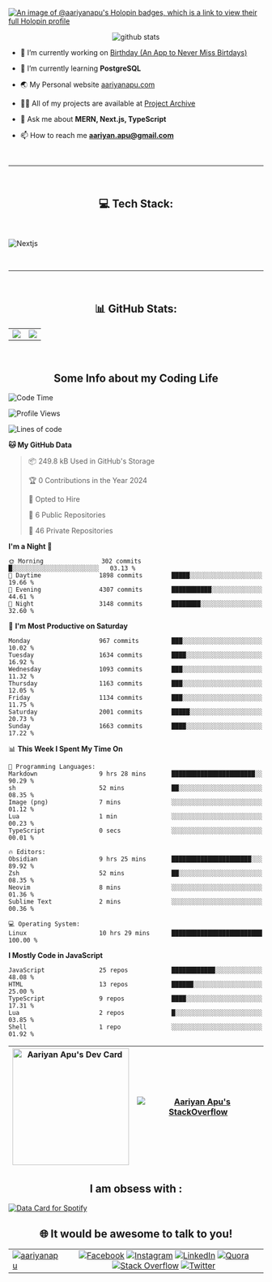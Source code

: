 [![An image of @aariyanapu's Holopin badges, which is a link to view their full Holopin profile](https://holopin.me/aariyanapu)](https://holopin.io/@aariyanapu)

<p align="center"> <img src="https://github-widgetbox.vercel.app/api/profile?username=aariyanapu&data=followers,repositories,stars,commits&theme=nautilus"  alt="github stats" /> </p>

- 🔭 I’m currently working on [Birthday (An App to Never Miss Birtdays)](https://allbirthday.vercel.app/)

- 🌱 I’m currently learning **PostgreSQL**

- 🌏 My Personal website [aariyanapu.com](https://aariyanapu.com/)

- 👨‍💻 All of my projects are available at [Project Archive](https://www.aariyanapu.com/archive)

- 💬 Ask me about **MERN, Next.js, TypeScript**

- 📫 How to reach me **aariyan.apu@gmail.com**

</br>

---

</br>
<h2 align="center"> 💻 Tech Stack: </h2>
</br>

<p align='center'>

<img src="https://skillicons.dev/icons?i=nextjs,vite,react,redux,tailwind,materialui,sass,bootstrap,ts,js,express,nodejs,mongodb,postgres,prisma,redis,html,css,jquery,md,linux,git,docker,github,babel,bash,neovim,vim,ps,postman"
 alt="Nextjs" />

</p>

</br>

---

</br>
<h2 align="center"> 📊 GitHub Stats: </h2>

|                                                                                                                                                            |                                                                                                                   |
| ---------------------------------------------------------------------------------------------------------------------------------------------------------- | :---------------------------------------------------------------------------------------------------------------: |
| ![](https://github-readme-stats.vercel.app/api?username=aariyanapu&theme=material-palenight&hide_border=false&include_all_commits=true&count_private=true) | ![](https://github-readme-streak-stats.herokuapp.com/?user=aariyanapu&theme=material-palenight&hide_border=false) |

<br/>
<h2 align="center"> Some Info about my Coding Life </h2>

<!--START_SECTION:waka-->
![Code Time](http://img.shields.io/badge/Code%20Time-1%2C951%20hrs%2023%20mins-blue)

![Profile Views](http://img.shields.io/badge/Profile%20Views-0-blue)

![Lines of code](https://img.shields.io/badge/From%20Hello%20World%20I%27ve%20Written-2.6%20million%20lines%20of%20code-blue)

**🐱 My GitHub Data** 

> 📦 249.8 kB Used in GitHub's Storage 
 > 
> 🏆 0 Contributions in the Year 2024
 > 
> 💼 Opted to Hire
 > 
> 📜 6 Public Repositories 
 > 
> 🔑 46 Private Repositories 
 > 
**I'm a Night 🦉** 

```text
🌞 Morning                302 commits         █░░░░░░░░░░░░░░░░░░░░░░░░   03.13 % 
🌆 Daytime                1898 commits        █████░░░░░░░░░░░░░░░░░░░░   19.66 % 
🌃 Evening                4307 commits        ███████████░░░░░░░░░░░░░░   44.61 % 
🌙 Night                  3148 commits        ████████░░░░░░░░░░░░░░░░░   32.60 % 
```
📅 **I'm Most Productive on Saturday** 

```text
Monday                   967 commits         ███░░░░░░░░░░░░░░░░░░░░░░   10.02 % 
Tuesday                  1634 commits        ████░░░░░░░░░░░░░░░░░░░░░   16.92 % 
Wednesday                1093 commits        ███░░░░░░░░░░░░░░░░░░░░░░   11.32 % 
Thursday                 1163 commits        ███░░░░░░░░░░░░░░░░░░░░░░   12.05 % 
Friday                   1134 commits        ███░░░░░░░░░░░░░░░░░░░░░░   11.75 % 
Saturday                 2001 commits        █████░░░░░░░░░░░░░░░░░░░░   20.73 % 
Sunday                   1663 commits        ████░░░░░░░░░░░░░░░░░░░░░   17.22 % 
```


📊 **This Week I Spent My Time On** 

```text
💬 Programming Languages: 
Markdown                 9 hrs 28 mins       ███████████████████████░░   90.29 % 
sh                       52 mins             ██░░░░░░░░░░░░░░░░░░░░░░░   08.35 % 
Image (png)              7 mins              ░░░░░░░░░░░░░░░░░░░░░░░░░   01.12 % 
Lua                      1 min               ░░░░░░░░░░░░░░░░░░░░░░░░░   00.23 % 
TypeScript               0 secs              ░░░░░░░░░░░░░░░░░░░░░░░░░   00.01 % 

🔥 Editors: 
Obsidian                 9 hrs 25 mins       ██████████████████████░░░   89.92 % 
Zsh                      52 mins             ██░░░░░░░░░░░░░░░░░░░░░░░   08.35 % 
Neovim                   8 mins              ░░░░░░░░░░░░░░░░░░░░░░░░░   01.36 % 
Sublime Text             2 mins              ░░░░░░░░░░░░░░░░░░░░░░░░░   00.36 % 

💻 Operating System: 
Linux                    10 hrs 29 mins      █████████████████████████   100.00 % 
```

**I Mostly Code in JavaScript** 

```text
JavaScript               25 repos            ████████████░░░░░░░░░░░░░   48.08 % 
HTML                     13 repos            ██████░░░░░░░░░░░░░░░░░░░   25.00 % 
TypeScript               9 repos             ████░░░░░░░░░░░░░░░░░░░░░   17.31 % 
Lua                      2 repos             █░░░░░░░░░░░░░░░░░░░░░░░░   03.85 % 
Shell                    1 repo              ░░░░░░░░░░░░░░░░░░░░░░░░░   01.92 % 
```




<!--END_SECTION:waka-->

<!-- Activity Graph  -->

<div align="center">

| <a href="https://app.daily.dev/aariyanapu"><img src="https://api.daily.dev/devcards/9765e7151f4a4163a3aa26a1c1b5c469.png?r=1nz" width="230" alt="Aariyan Apu's Dev Card"/></a> | [![Aariyan Apu's StackOverflow](https://github-readme-stackoverflow.vercel.app/?userID=12180960&theme=dark)](https://stackoverflow.com/users/12180960/aariyan-apu) |
| ------------------------------------------------------------------------------------------------------------------------------------------------------------------------------ | ------------------------------------------------------------------------------------------------------------------------------------------------------------------ |

</div>

<div align="center">
<h2> I am obsess with : </div>

<a href="https://data-card-for-spotify.herokuapp.com/card?user_id=31tn6riohy27abhahkklkxmaigbu">
  <img src="https://data-card-for-spotify.herokuapp.com/api/card?user_id=31tn6riohy27abhahkklkxmaigbu" alt="Data Card for Spotify">
</a>

</div>

</br>
<h2 align="center"> 🌐 It would be awesome to talk to you!  </h2>

|                                                                                                                                                                              |                                                                                                                                                                                                                                                                                                                                                                                                                                                                                                                                                                                                                                                                                                                                                                                                                                   |
| ---------------------------------------------------------------------------------------------------------------------------------------------------------------------------- | :-------------------------------------------------------------------------------------------------------------------------------------------------------------------------------------------------------------------------------------------------------------------------------------------------------------------------------------------------------------------------------------------------------------------------------------------------------------------------------------------------------------------------------------------------------------------------------------------------------------------------------------------------------------------------------------------------------------------------------------------------------------------------------------------------------------------------------: |
| <a href="https://twitter.com/aariyanapu" target="blank"><img src="https://img.shields.io/twitter/follow/aariyanapu?logo=twitter&style=for-the-badge" alt="aariyanapu" /></a> | [![Facebook](https://img.shields.io/badge/Facebook-%231877F2.svg?logo=Facebook&logoColor=white)](https://facebook.com/aariyan.apu) [![Instagram](https://img.shields.io/badge/Instagram-%23E4405F.svg?logo=Instagram&logoColor=white)](https://instagram.com/aariyan.apu) [![LinkedIn](https://img.shields.io/badge/LinkedIn-%230077B5.svg?logo=linkedin&logoColor=white)](https://linkedin.com/in/aariyanapu) [![Quora](https://img.shields.io/badge/Quora-%23B92B27.svg?logo=Quora&logoColor=white)](https://quora.com/profile/Aariyan-Apu) [![Stack Overflow](https://img.shields.io/badge/-Stackoverflow-FE7A16?logo=stack-overflow&logoColor=white)](https://stackoverflow.com/users/12180960) [![Twitter](https://img.shields.io/badge/Twitter-%231DA1F2.svg?logo=Twitter&logoColor=white)](https://twitter.com/aariyanapu) |
